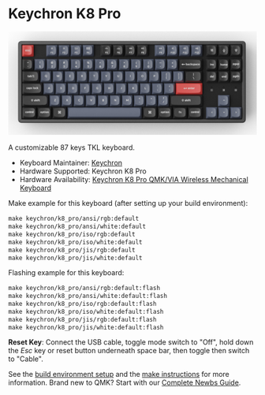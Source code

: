 # Keychron K8 Pro

![Keychron K8 Pro](https://github.com/Keychron/ProductImage/blob/main/K_Pro/k8_pro.jpg?raw=true)

A customizable 87 keys TKL keyboard.

* Keyboard Maintainer: [Keychron](https://github.com/keychron)
* Hardware Supported: Keychron K8 Pro
* Hardware Availability: [Keychron K8 Pro QMK/VIA Wireless Mechanical Keyboard](https://www.keychron.com/products/keychron-k8-pro-qmk-via-wireless-mechanical-keyboard)

Make example for this keyboard (after setting up your build environment):

    make keychron/k8_pro/ansi/rgb:default
    make keychron/k8_pro/ansi/white:default
    make keychron/k8_pro/iso/rgb:default
    make keychron/k8_pro/iso/white:default
    make keychron/k8_pro/jis/rgb:default
    make keychron/k8_pro/jis/white:default

Flashing example for this keyboard:

    make keychron/k8_pro/ansi/rgb:default:flash
    make keychron/k8_pro/ansi/white:default:flash
    make keychron/k8_pro/iso/rgb:default:flash
    make keychron/k8_pro/iso/white:default:flash
    make keychron/k8_pro/jis/rgb:default:flash
    make keychron/k8_pro/jis/white:default:flash

**Reset Key**: Connect the USB cable, toggle mode switch to "Off", hold down the *Esc* key or reset button underneath space bar, then toggle then switch to "Cable".

See the [build environment setup](https://docs.qmk.fm/#/getting_started_build_tools) and the [make instructions](https://docs.qmk.fm/#/getting_started_make_guide) for more information. Brand new to QMK? Start with our [Complete Newbs Guide](https://docs.qmk.fm/#/newbs).
